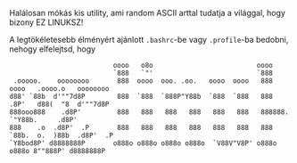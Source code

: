 Halálosan mókás kis utility, ami random ASCII arttal tudatja a világgal, hogy bizony EZ LINUKSZ!

A legtökéletesebb élményért ajánlott `.bashrc`-be vagy `.profile`-ba bedobni, nehogy elfelejtsd, hogy
```
                          oooo   o8o                          oooo                            
                          `888   `"'                          `888                            
 .ooooo.    oooooooo       888  oooo  ooo. .oo.   oooo  oooo   888  oooo   .oooo.o   oooooooo 
d88' `88b  d'""7d8P        888  `888  `888P"Y88b  `888  `888   888 .8P'   d88(  "8  d'""7d8P  
888ooo888    .d8P'         888   888   888   888   888   888   888888.    `"Y88b.     .d8P'   
888    .o  .d8P'  .P       888   888   888   888   888   888   888 `88b.  o.  )88b  .d8P'  .P 
`Y8bod8P' d8888888P       o888o o888o o888o o888o  `V88V"V8P' o888o o888o 8""888P' d8888888P  
```
